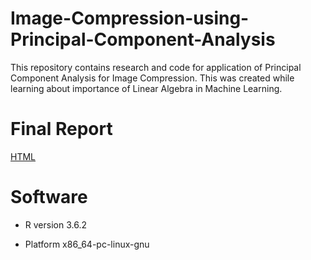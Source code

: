 # Image-Compression-using-Principal-Component-Analysis

This repository contains research and code for application of Principal Component Analysis for Image Compression. This was created while learning about importance of Linear Algebra in Machine Learning.

# Final Report

[HTML](https://htmlpreview.github.io/?https://github.com/nishitjain97/Image-Compression-using-Principal-Component-Analysis/blob/main/Image_Compression.html)

# Software

* R version 3.6.2

* Platform x86_64-pc-linux-gnu